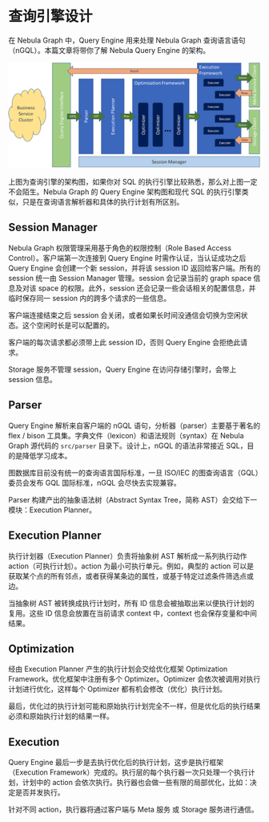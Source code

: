 # 查询引擎设计

在 Nebula Graph 中，Query Engine 用来处理 Nebula Graph 查询语言语句（nGQL）。本篇文章将带你了解 Nebula Query Engine 的架构。

![image](../../../figs/ng-ug-013.png)

上图为查询引擎的架构图，如果你对 SQL 的执行引擎比较熟悉，那么对上图一定不会陌生。Nebula Graph 的 Query Engine 架构图和现代 SQL 的执行引擎类似，只是在查询语言解析器和具体的执行计划有所区别。

## Session Manager

Nebula Graph 权限管理采用基于角色的权限控制（Role Based Access Control）。客户端第一次连接到 Query Engine 时需作认证，当认证成功之后 Query Engine 会创建一个新 session，并将该 session ID 返回给客户端。所有的 session 统一由 Session Manager 管理。session 会记录当前的 graph space 信息及对该 space 的权限。此外，session 还会记录一些会话相关的配置信息，并临时保存同一 session 内的跨多个请求的一些信息。

客户端连接结束之后 session 会关闭，或者如果长时间没通信会切换为空闲状态。这个空闲时长是可以配置的。

客户端的每次请求都必须带上此 session ID，否则 Query Engine 会拒绝此请求。

Storage 服务不管理 session，Query Engine 在访问存储引擎时，会带上 session 信息。

## Parser

Query Engine 解析来自客户端的 nGQL 语句，分析器（parser）主要基于著名的 flex / bison 工具集。字典文件（lexicon）和语法规则（syntax）在 Nebula Graph 源代码的 `src/parser` 目录下。设计上，nGQL 的语法非常接近 SQL，目的是降低学习成本。

图数据库目前没有统一的查询语言国际标准，一旦 ISO/IEC 的图查询语言（GQL）委员会发布 GQL 国际标准，nGQL 会尽快去实现兼容。

Parser 构建产出的抽象语法树（Abstract Syntax Tree，简称 AST）会交给下一模块：Execution Planner。

## Execution Planner

执行计划器（Execution Planner）负责将抽象树 AST 解析成一系列执行动作 action（可执行计划）。action 为最小可执行单元。例如，典型的 action 可以是获取某个点的所有邻点，或者获得某条边的属性，或基于特定过滤条件筛选点或边。

当抽象树 AST 被转换成执行计划时，所有 ID 信息会被抽取出来以便执行计划的复用。这些 ID 信息会放置在当前请求 context 中，context 也会保存变量和中间结果。

## Optimization

经由 Execution Planner 产生的执行计划会交给优化框架 Optimization Framework。优化框架中注册有多个 Optimizer。Optimizer 会依次被调用对执行计划进行优化，这样每个 Optimizer 都有机会修改（优化）执行计划。

最后，优化过的执行计划可能和原始执行计划完全不一样，但是优化后的执行结果必须和原始执行计划的结果一样。

## Execution

Query Engine 最后一步是去执行优化后的执行计划，这步是执行框架（Execution Framework）完成的。执行层的每个执行器一次只处理一个执行计划，计划中的 action 会依次执行。执行器也会做一些有限的局部优化，比如：决定是否并发执行。

针对不同 action，执行器将通过客户端与 Meta 服务 或 Storage 服务进行通信。
